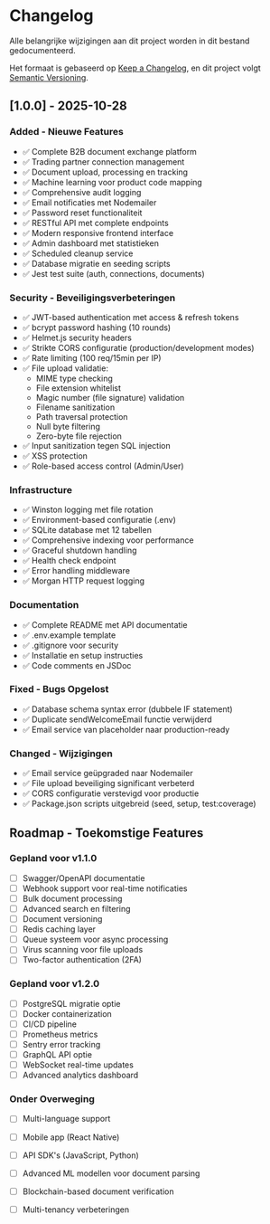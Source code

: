 # Changelog

Alle belangrijke wijzigingen aan dit project worden in dit bestand gedocumenteerd.

Het formaat is gebaseerd op [Keep a Changelog](https://keepachangelog.com/nl/1.0.0/),
en dit project volgt [Semantic Versioning](https://semver.org/spec/v2.0.0.html).

## [1.0.0] - 2025-10-28

### Added - Nieuwe Features
- ✅ Complete B2B document exchange platform
- ✅ Trading partner connection management
- ✅ Document upload, processing en tracking
- ✅ Machine learning voor product code mapping
- ✅ Comprehensive audit logging
- ✅ Email notificaties met Nodemailer
- ✅ Password reset functionaliteit
- ✅ RESTful API met complete endpoints
- ✅ Modern responsive frontend interface
- ✅ Admin dashboard met statistieken
- ✅ Scheduled cleanup service
- ✅ Database migratie en seeding scripts
- ✅ Jest test suite (auth, connections, documents)

### Security - Beveiligingsverbeteringen
- ✅ JWT-based authentication met access & refresh tokens
- ✅ bcrypt password hashing (10 rounds)
- ✅ Helmet.js security headers
- ✅ Strikte CORS configuratie (production/development modes)
- ✅ Rate limiting (100 req/15min per IP)
- ✅ File upload validatie:
  - MIME type checking
  - File extension whitelist
  - Magic number (file signature) validation
  - Filename sanitization
  - Path traversal protection
  - Null byte filtering
  - Zero-byte file rejection
- ✅ Input sanitization tegen SQL injection
- ✅ XSS protection
- ✅ Role-based access control (Admin/User)

### Infrastructure
- ✅ Winston logging met file rotation
- ✅ Environment-based configuratie (.env)
- ✅ SQLite database met 12 tabellen
- ✅ Comprehensive indexing voor performance
- ✅ Graceful shutdown handling
- ✅ Health check endpoint
- ✅ Error handling middleware
- ✅ Morgan HTTP request logging

### Documentation
- ✅ Complete README met API documentatie
- ✅ .env.example template
- ✅ .gitignore voor security
- ✅ Installatie en setup instructies
- ✅ Code comments en JSDoc

### Fixed - Bugs Opgelost
- ✅ Database schema syntax error (dubbele IF statement)
- ✅ Duplicate sendWelcomeEmail functie verwijderd
- ✅ Email service van placeholder naar production-ready

### Changed - Wijzigingen
- ✅ Email service geüpgraded naar Nodemailer
- ✅ File upload beveiliging significant verbeterd
- ✅ CORS configuratie verstevigd voor productie
- ✅ Package.json scripts uitgebreid (seed, setup, test:coverage)

## Roadmap - Toekomstige Features

### Gepland voor v1.1.0
- [ ] Swagger/OpenAPI documentatie
- [ ] Webhook support voor real-time notificaties
- [ ] Bulk document processing
- [ ] Advanced search en filtering
- [ ] Document versioning
- [ ] Redis caching layer
- [ ] Queue systeem voor async processing
- [ ] Virus scanning voor file uploads
- [ ] Two-factor authentication (2FA)

### Gepland voor v1.2.0
- [ ] PostgreSQL migratie optie
- [ ] Docker containerization
- [ ] CI/CD pipeline
- [ ] Prometheus metrics
- [ ] Sentry error tracking
- [ ] GraphQL API optie
- [ ] WebSocket real-time updates
- [ ] Advanced analytics dashboard

### Onder Overweging
- [ ] Multi-language support
- [ ] Mobile app (React Native)
- [ ] API SDK's (JavaScript, Python)
- [ ] Advanced ML modellen voor document parsing
- [ ] Blockchain-based document verification
- [ ] Multi-tenancy verbeteringen


